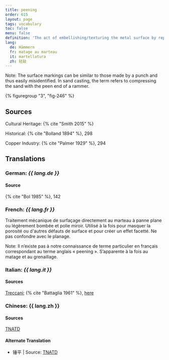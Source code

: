 ```yaml
---
title: peening
order: 615
layout: page
tags: vocabulary
toc: false
menu: false
definition: 'The act of embellishing/texturing the metal surface by repeatedly using a peen (*pein*) hammer (which has one rounded end and one flat end) to disguise porosity or other surface flaws and create a faceted effect. The term also refers to the type of tightly textured effect created by this process.'
lang:
  de: Hämmern
  fr: matage au marteau
  it: martellatura
  zh: 轻敲
---
```


<div class="backmatter">
Note: The surface markings can be similar to those made by a punch and thus easily misidentified. In sand casting, the term refers to compressing the sand with the peen end of a rammer.
</div>

{% figuregroup "3", "fig-246" %}

## Sources

Cultural Heritage: {% cite "Smith 2015" %}

Historical: {% cite "Bolland 1894" %}, 298

Copper Industry: {% cite "Palmer 1929" %}, 294

## Translations

<div class="accordion">

### **German**: *{{ lang.de }}*

#### Source

{% cite "Bol 1985" %}, 142

### **French**: *{{ lang.fr }}*

Traitement mécanique de surfaçage directement au marteau à panne plane ou légèrement bombée et polie miroir. Utilisé à la fois pour masquer la porosité ou d'autres défauts de surface et pour créer un effet facetté. Ne pas confondre avec le planage.

<div class="backmatter">
Note: Il n’existe pas à notre connaissance de terme particulier en français correspondant au terme anglais « peening ». S’apparente à la fois au matage et au grenaillage.
</div>

### **Italian**: *{{ lang.it }}*

#### Sources

[Treccani](http://www.treccani.it/vocabolario/martellatura/); {% cite "Battaglia 1961" %}, [here](http://www.gdli.it/pdf_viewer/Scripts/pdf.js/web/viewer.asp?file=/PDF/GDLI09/GDLI_09_ocr_847.pdf&parola=martellatura)

### **Chinese**: {{ lang.zh }}

#### Sources

[TNATD](https://terms.naer.edu.tw/detail/625557/?index=1)

#### Alternate Translation

- 锤平 | Source: [TNATD](https://terms.naer.edu.tw/detail/625557/?index=1)

</div>
